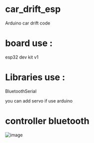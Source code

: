 # car_drift_esp
Arduino car drift code 

# board use : 

esp32 dev kit v1

# Libraries use : 
BluetoothSerial

you can add servo if use arduino


# controller bluetooth
![image](https://user-images.githubusercontent.com/68758566/181378891-c6b4632e-9077-4c40-aa18-b499d7d5d8ad.png)
